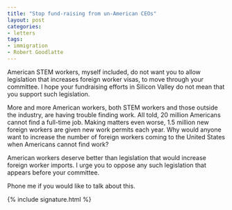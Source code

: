 ```yaml
---
title: "Stop fund-raising from un-American CEOs"
layout: post
categories:
- letters
tags:
- immigration
- Robert Goodlatte
---
```


American STEM workers, myself included, do not want you to allow legislation that increases foreign worker visas, to move through your committee. I hope your fundraising efforts in Silicon Valley do not mean that you support such legislation.

More and more American workers, both STEM workers and those outside the industry, are having trouble finding work. All told, 20 million Americans cannot find a full-time job. Making matters even worse, 1.5 million new foreign workers are given new work permits each year. Why would anyone want to increase the number of foreign workers coming to the United States when Americans cannot find work?

American workers deserve better than legislation that would increase foreign worker imports. I urge you to oppose any such legislation that appears before your committee.

Phone me if you would like to talk about this.

{% include signature.html %}
